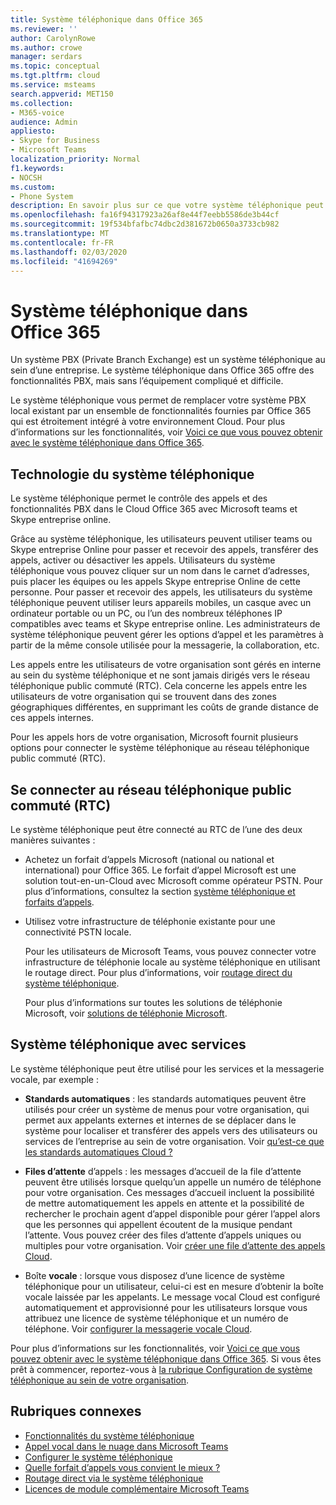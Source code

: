 ```yaml
---
title: Système téléphonique dans Office 365
ms.reviewer: ''
author: CarolynRowe
ms.author: crowe
manager: serdars
ms.topic: conceptual
ms.tgt.pltfrm: cloud
ms.service: msteams
search.appverid: MET150
ms.collection:
- M365-voice
audience: Admin
appliesto:
- Skype for Business
- Microsoft Teams
localization_priority: Normal
f1.keywords:
- NOCSH
ms.custom:
- Phone System
description: En savoir plus sur ce que votre système téléphonique peut faire pour vous.
ms.openlocfilehash: fa16f94317923a26af8e44f7eebb5586de3b44cf
ms.sourcegitcommit: 19f534bfafbc74dbc2d381672b0650a3733cb982
ms.translationtype: MT
ms.contentlocale: fr-FR
ms.lasthandoff: 02/03/2020
ms.locfileid: "41694269"
---
```

# <a name="what-is-phone-system-in-office-365"></a>Système téléphonique dans Office 365

Un système PBX (Private Branch Exchange) est un système téléphonique au sein d’une entreprise. Le système téléphonique dans Office 365 offre des fonctionnalités PBX, mais sans l’équipement compliqué et difficile. 

Le système téléphonique vous permet de remplacer votre système PBX local existant par un ensemble de fonctionnalités fournies par Office 365 qui est étroitement intégré à votre environnement Cloud. Pour plus d’informations sur les fonctionnalités, voir [Voici ce que vous pouvez obtenir avec le système téléphonique dans Office 365](here-s-what-you-get-with-phone-system.md).

## <a name="phone-system-technology"></a>Technologie du système téléphonique

Le système téléphonique permet le contrôle des appels et des fonctionnalités PBX dans le Cloud Office 365 avec Microsoft teams et Skype entreprise online. 
  
Grâce au système téléphonique, les utilisateurs peuvent utiliser teams ou Skype entreprise Online pour passer et recevoir des appels, transférer des appels, activer ou désactiver les appels. Utilisateurs du système téléphonique vous pouvez cliquer sur un nom dans le carnet d’adresses, puis placer les équipes ou les appels Skype entreprise Online de cette personne. Pour passer et recevoir des appels, les utilisateurs du système téléphonique peuvent utiliser leurs appareils mobiles, un casque avec un ordinateur portable ou un PC, ou l’un des nombreux téléphones IP compatibles avec teams et Skype entreprise online. Les administrateurs de système téléphonique peuvent gérer les options d’appel et les paramètres à partir de la même console utilisée pour la messagerie, la collaboration, etc.
  
Les appels entre les utilisateurs de votre organisation sont gérés en interne au sein du système téléphonique et ne sont jamais dirigés vers le réseau téléphonique public commuté (RTC). Cela concerne les appels entre les utilisateurs de votre organisation qui se trouvent dans des zones géographiques différentes, en supprimant les coûts de grande distance de ces appels internes.

Pour les appels hors de votre organisation, Microsoft fournit plusieurs options pour connecter le système téléphonique au réseau téléphonique public commuté (RTC).

## <a name="connect-to-the-public-switched-telephone-network-pstn"></a>Se connecter au réseau téléphonique public commuté (RTC)
  
Le système téléphonique peut être connecté au RTC de l’une des deux manières suivantes :
  
- Achetez un forfait d’appels Microsoft (national ou national et international) pour Office 365. Le forfait d’appel Microsoft est une solution tout-en-un-Cloud avec Microsoft comme opérateur PSTN. Pour plus d’informations, consultez la section [système téléphonique et forfaits d’appels](calling-plan-landing-page.md).

- Utilisez votre infrastructure de téléphonie existante pour une connectivité PSTN locale.

  Pour les utilisateurs de Microsoft Teams, vous pouvez connecter votre infrastructure de téléphonie locale au système téléphonique en utilisant le routage direct. Pour plus d’informations, voir [routage direct du système téléphonique](direct-routing-landing-page.md).

  Pour plus d’informations sur toutes les solutions de téléphonie Microsoft, voir [solutions de téléphonie Microsoft](https://docs.microsoft.com/SkypeForBusiness/hybrid/msft-telephony-solutions).


## <a name="phone-system-with-services"></a>Système téléphonique avec services

 Le système téléphonique peut être utilisé pour les services et la messagerie vocale, par exemple :

- **Standards automatiques** : les standards automatiques peuvent être utilisés pour créer un système de menus pour votre organisation, qui permet aux appelants externes et internes de se déplacer dans le système pour localiser et transférer des appels vers des utilisateurs ou services de l’entreprise au sein de votre organisation. Voir [qu’est-ce que les standards automatiques Cloud ?](what-are-phone-system-auto-attendants.md)

- **Files d’attente** d’appels : les messages d’accueil de la file d’attente peuvent être utilisés lorsque quelqu’un appelle un numéro de téléphone pour votre organisation. Ces messages d’accueil incluent la possibilité de mettre automatiquement les appels en attente et la possibilité de rechercher le prochain agent d’appel disponible pour gérer l’appel alors que les personnes qui appellent écoutent de la musique pendant l’attente. Vous pouvez créer des files d’attente d’appels uniques ou multiples pour votre organisation. Voir [créer une file d’attente des appels Cloud](create-a-phone-system-call-queue.md).

- Boîte **vocale** : lorsque vous disposez d’une licence de système téléphonique pour un utilisateur, celui-ci est en mesure d’obtenir la boîte vocale laissée par les appelants. Le message vocal Cloud est configuré automatiquement et approvisionné pour les utilisateurs lorsque vous attribuez une licence de système téléphonique et un numéro de téléphone. Voir [configurer la messagerie vocale Cloud](set-up-phone-system-voicemail.md).

Pour plus d’informations sur les fonctionnalités, voir [Voici ce que vous pouvez obtenir avec le système téléphonique dans Office 365](here-s-what-you-get-with-phone-system.md). Si vous êtes prêt à commencer, reportez-vous à [la rubrique Configuration de système téléphonique au sein de votre organisation](setting-up-your-phone-system.md).

## <a name="related-topics"></a>Rubriques connexes

- [Fonctionnalités du système téléphonique](here-s-what-you-get-with-phone-system.md)
- [Appel vocal dans le nuage dans Microsoft Teams](cloud-voice-landing-page.md)
- [Configurer le système téléphonique](setting-up-your-phone-system.md)
- [Quelle forfait d’appels vous convient le mieux ?](calling-plan-landing-page.md)
- [Routage direct via le système téléphonique](direct-routing-landing-page.md)
- [Licences de module complémentaire Microsoft Teams](teams-add-on-licensing/microsoft-teams-add-on-licensing.md)

